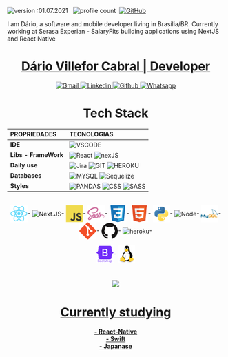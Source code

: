 ![version :01.07.2021](https://img.shields.io/badge/version-01.07.2021-informational) &nbsp;
![profile count](https://komarev.com/ghpvc/?username=villefor&color=lightgrey)&nbsp;
[![GitHub](https://img.shields.io/github/followers/villefor?label=follow&style=social)](https://github.com/villefor)&nbsp;


<p> 
  I am Dário, a software and mobile developer living in Brasília/BR. Currently working at Serasa Experian - SalaryFits building applications using NextJS and React Native </p>
</p>

<a href="https://www.linkedin.com/in/dvillefor/" target="_blank">
    <h1 align="center">
       Dário Villefor Cabral | Developer
        </a>
    </h1>
    <div align="center">
        <a href="dariovillefor@gmail.com">
            <img alt="Gmail"src="https://img.shields.io/badge/Gmail-D14836?style=for-the-badge&logo=gmail&logoColor=white">            
        </a>
        <a href="https://www.linkedin.com/in/dvillefor/" target="_blank">
            <img alt="Linkedin" src="https://img.shields.io/badge/LinkedIn-0077B5?style=for-the-badge&logo=linkedin&logoColor=white">
        </a>
        <a href="https://github.com/Villefor/" target="_blank">
            <img alt="Github" src="https://img.shields.io/badge/GitHub-100000?style=for-the-badge&logo=github&logoColor=white">
        </a>
        <a href="https://wa.me/5561982305365" target="_blank">
            <img alt="Whatsapp" src="https://img.shields.io/badge/whatsapp-04B404?style=for-the-badge&logo=whatsapp&logoColor=white">
        </a>
</div>



##

<h1 align="center">Tech Stack</h1>
<div style="display: inline_block;" align="center">
  
|  **PROPRIEDADES** | **TECNOLOGIAS** |
| :---------        |     :---------  |
|**IDE** | <img align="center" alt="VSCODE" height="30" src="https://img.shields.io/badge/VSCode-blue?&style=for-the-badge&logo=visual-studio&logoColor=white"> |
| **Libs - FrameWork** |  <img align="center" alt="React" height="30" src="https://img.shields.io/badge/React-05122A?style=for-the-badge&logo=react&logoColor=61DAFB"> <img align="center" alt="nexJS" height="30" src="https://img.shields.io/badge/nextjs-527a7a?&style=for-the-badge&logo=RestApi&logoColor=white">|
|**Daily use** |  <img align="center" alt="Jira" height="30" src="https://img.shields.io/badge/Jira-0047b3?&style=for-the-badge&logo=pandas&logoColor=white"> <img align="center" alt="GIT" height="30" src="https://img.shields.io/badge/git-61210B?&style=for-the-badge&logo=git&logoColor=white"> <img align="center" alt="HEROKU" height="30" src="https://img.shields.io/badge/heroku-0d1533?&style=for-the-badge&logo=heroku&logoColor=white">|
|**Databases** |  <img align="center" alt="MYSQL" height="30" src="https://img.shields.io/badge/mysql-404D59?style=for-the-badge&logo=mysql&logoColor=white"> <img align="center" alt="Sequelize" height="30"  src="https://img.shields.io/badge/Sequelize-862d59?style=for-the-badge&logo=Sqlite&logoColor=white">|
| **Styles** |  <img align="center" alt="PANDAS" height="30" src="https://img.shields.io/badge/bootstrap-cc0066?&style=for-the-badge&logo=bootstrap&logoColor=white"> <img align="center" alt="CSS" height="30" src="https://img.shields.io/badge/css-007ACC?style=for-the-badge&logo=css3&logoColor=white"> <img align="center" alt="SASS" height="30" src="https://img.shields.io/badge/Sass-007ACC?style=for-the-badge&logo=css3&logoColor=white"> | 

</div>

<div style="display: inline_block" align="center"><br>
   <img align="center" alt="ReactJS" height="40" width="40" src="https://raw.githubusercontent.com/devicons/devicon/master/icons/react/react-original.svg">-
    <img align="center" alt="Next.JS" height="40" width="40" src="https://cdn.jsdelivr.net/gh/devicons/devicon/icons/nextjs/nextjs-line.svg">-
  <img align="center" alt="JavaScript" src="https://raw.githubusercontent.com/devicons/devicon/master/icons/javascript/javascript-original.svg" alt="javascript" width="40" height="40"/>-
  <img align="center" alt="SASS" height="40" width="40" src="https://raw.githubusercontent.com/devicons/devicon/master/icons/sass/sass-original.svg">-
  <img align="center" alt="CSS" height="40" width="40" src="https://raw.githubusercontent.com/devicons/devicon/master/icons/css3/css3-original.svg">-
  <img align="center" alt="HTML" height="40" width="40" src="https://raw.githubusercontent.com/devicons/devicon/master/icons/html5/html5-original.svg">-
  <!--<img align="center" alt="JS" height="30" width="60" src="https://raw.githubusercontent.com/devicons/devicon/master/icons/javascript/javascript-plain.svg">-->
   <img align="center" alt="Python" height="40" width="40" src="https://raw.githubusercontent.com/devicons/devicon/master/icons/python/python-original.svg">-
   <img align="center" alt="Node" height="40" width="40" src="https://raw.githubusercontent.com/devicons/devicon/master/icons/node/node-original.svg">-
   <img align="center" alt="MYSQL" height="40" width="40" src="https://raw.githubusercontent.com/devicons/devicon/master/icons/mysql/mysql-original-wordmark.svg">-
  <img align="center" alt="GIT" height="40" width="40" src="https://raw.githubusercontent.com/devicons/devicon/master/icons/git/git-original.svg">-
  <img align="center" alt="GITHUB" height="40" width="40" src="https://raw.githubusercontent.com/devicons/devicon/master/icons/github/github-original.svg">-
  <img align="center" src="https://www.vectorlogo.zone/logos/heroku/heroku-icon.svg" alt="heroku" width="40" height="40"/>-

  <img align="center" src="https://raw.githubusercontent.com/devicons/devicon/master/icons/bootstrap/bootstrap-plain-wordmark.svg" alt="bootstrap" width="40" height="40"/>-
  <img align="center" src="https://raw.githubusercontent.com/devicons/devicon/master/icons/linux/linux-original.svg" alt="linux" width="40" height="40"/>
</div>


# 

<div align="center">
  <a href="https://github.com/Villefor>
  <img height="180em" src="https://github-readme-stats.vercel.app/api?username=villefor&show_icons=true&theme=dracula&include_all_commits=true&count_private=true"/>
  <img height="180em" src="https://github-readme-stats.vercel.app/api/top-langs/?username=villefor&layout=compact&langs_count=7&theme=dracula"/>          </div>                     

#
 <div align="center">
  <h1 align="center"> Currently studying </h1>
    <strong>- React-Native <br>- Swift <br>- Japanase</strong>
 </div> 

#

